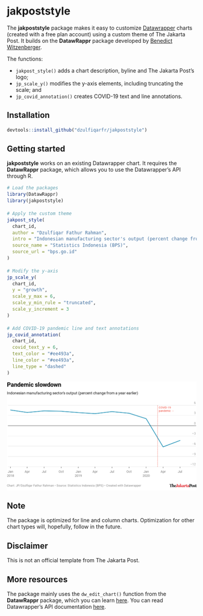 
<!-- README.md is generated from README.Rmd. Please edit that file -->

# jakpoststyle

<!-- badges: start -->
<!-- badges: end -->

The **jakpoststyle** package makes it easy to customize
[Datawrapper](https://www.datawrapper.de/) charts (created with a free
plan account) using a custom theme of The Jakarta Post. It builds on the
**DatawRappr** package developed by [Benedict
Witzenberger](https://github.com/munichrocker).

The functions:

-   `jakpost_style()` adds a chart description, byline and The Jakarta
    Post’s logo;  
-   `jp_scale_y()` modifies the y-axis elements, including truncating
    the scale; and  
-   `jp_covid_annotation()` creates COVID-19 text and line annotations.

## Installation

``` r
devtools::install_github("dzulfiqarfr/jakpoststyle")
```

## Getting started

**jakpoststyle** works on an existing Datawrapper chart. It requires the
**DatawRappr** package, which allows you to use the Datawrapper’s API
through R.

``` r
# Load the packages
library(DatawRappr)
library(jakpoststyle)

# Apply the custom theme
jakpost_style(
  chart_id,
  author = "Dzulfiqar Fathur Rahman",
  intro = "Indonesian manufacturing sector's output (percent change from a year earlier)",
  source_name = "Statistics Indonesia (BPS)",
  source_url = "bps.go.id"
)

# Modify the y-axis
jp_scale_y(
  chart_id,
  y = "growth",
  scale_y_max = 6,
  scale_y_min_rule = "truncated",
  scale_y_increment = 3
)

# Add COVID-19 pandemic line and text annotations
jp_covid_annotation(
  chart_id,
  covid_text_y = 6,
  text_color = "#ee493a",
  line_color = "#ee493a",
  line_type = "dashed"
)
```

<img src="figures/idn_manufacturing_plot.png" width="1400" style="display: block; margin: auto;" />

## Note

The package is optimized for line and column charts. Optimization for
other chart types will, hopefully, follow in the future.

## Disclaimer

This is not an official template from The Jakarta Post.

## More resources

The package mainly uses the `dw_edit_chart()` function from the
**DatawRappr** package, which you can learn
[here](https://munichrocker.github.io/DatawRappr/reference/dw_edit_chart.html).
You can read Datawrapper’s API documentation
[here](https://developer.datawrapper.de/reference).
